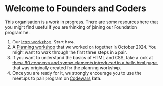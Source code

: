 # Welcome to Founders and Coders

This organisation is a work in progress. There are some resources here that you might find useful if you are thinking of joining our Foundation programme.

1. Our [Intro workshop](https://github.com/FACapplicants/intro-workshop). Start here.
2. A [Planning workshop](https://github.com/FACapplicants/planning) that we worked on together in October 2024. You might want to work through the first three steps in a pair.
3. If you want to understand the basics of HTML and CSS, take a look at [these 80 concepts and syntax elements introduced in a hello.html page](https://github.com/FACapplicants/planning/blob/main/hello.md), that was originally created for the planning workshop.
4. Once you are ready for it, we strongly encourage you to use the meetups to pair program on [Codewars](https://www.codewars.com/) kata. 
